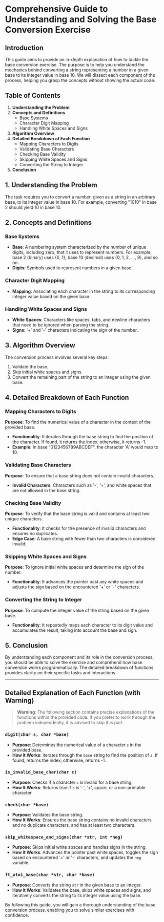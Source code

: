 # Comprehensive Guide to Understanding and Solving the Base Conversion Exercise

## Introduction
This guide aims to provide an in-depth explanation of how to tackle the base conversion exercise. The purpose is to help you understand the mechanics behind converting a string representing a number in a given base to its integer value in base 10. We will dissect each component of the process, helping you grasp the concepts without showing the actual code.

## Table of Contents
1. **Understanding the Problem**
2. **Concepts and Definitions**
   - Base Systems
   - Character Digit Mapping
   - Handling White Spaces and Signs
3. **Algorithm Overview**
4. **Detailed Breakdown of Each Function**
   - Mapping Characters to Digits
   - Validating Base Characters
   - Checking Base Validity
   - Skipping White Spaces and Signs
   - Converting the String to Integer
5. **Conclusion**

## 1. Understanding the Problem
The task requires you to convert a number, given as a string in an arbitrary base, to its integer value in base 10. For example, converting "1010" in base 2 should yield 10 in base 10.

## 2. Concepts and Definitions

### Base Systems
- **Base**: A numbering system characterized by the number of unique digits, including zero, that it uses to represent numbers. For example, base 2 (binary) uses {0, 1}, base 10 (decimal) uses {0, 1, 2, ..., 9}, and so on.
- **Digits**: Symbols used to represent numbers in a given base.

### Character Digit Mapping
- **Mapping**: Associating each character in the string to its corresponding integer value based on the given base.

### Handling White Spaces and Signs
- **White Spaces**: Characters like spaces, tabs, and newline characters that need to be ignored when parsing the string.
- **Signs**: '+' and '-' characters indicating the sign of the number.

## 3. Algorithm Overview
The conversion process involves several key steps:
1. Validate the base.
2. Skip initial white spaces and signs.
3. Convert the remaining part of the string to an integer using the given base.

## 4. Detailed Breakdown of Each Function

### Mapping Characters to Digits
**Purpose**: To find the numerical value of a character in the context of the provided base.
- **Functionality**: It iterates through the base string to find the position of the character. If found, it returns the index; otherwise, it returns -1.
- **Example**: In base "0123456789ABCDEF", the character 'A' would map to 10.

### Validating Base Characters
**Purpose**: To ensure that a base string does not contain invalid characters.
- **Invalid Characters**: Characters such as '-', '+', and white spaces that are not allowed in the base string.

### Checking Base Validity
**Purpose**: To verify that the base string is valid and contains at least two unique characters.
- **Functionality**: It checks for the presence of invalid characters and ensures no duplicates.
- **Edge Case**: A base string with fewer than two characters is considered invalid.

### Skipping White Spaces and Signs
**Purpose**: To ignore initial white spaces and determine the sign of the number.
- **Functionality**: It advances the pointer past any white spaces and adjusts the sign based on the encountered '+' or '-' characters.

### Converting the String to Integer
**Purpose**: To compute the integer value of the string based on the given base.
- **Functionality**: It repeatedly maps each character to its digit value and accumulates the result, taking into account the base and sign.

## 5. Conclusion
By understanding each component and its role in the conversion process, you should be able to solve the exercise and comprehend how base conversion works programmatically. The detailed breakdown of functions provides clarity on their specific tasks and interactions.

---

## Detailed Explanation of Each Function (with Warning)

> **Warning**: The following section contains precise explanations of the functions within the provided code. If you prefer to work through the problem independently, it is advised to skip this part.

### `digit(char s, char *base)`
- **Purpose**: Determines the numerical value of a character `s` in the provided base.
- **How It Works**: Iterates through the `base` string to find the position of `s`. If found, returns the index; otherwise, returns -1.

### `is_invalid_base_char(char c)`
- **Purpose**: Checks if a character `c` is invalid for a base string.
- **How It Works**: Returns true if `c` is '-', '+', space, or a non-printable character.

### `check(char *base)`
- **Purpose**: Validates the base string.
- **How It Works**: Ensures the base string contains no invalid characters and no duplicate characters, and has at least two characters.

### `skip_whitespace_and_signs(char *str, int *neg)`
- **Purpose**: Skips initial white spaces and handles signs in the string.
- **How It Works**: Advances the pointer past white spaces, toggles the sign based on encountered '+' or '-' characters, and updates the `neg` variable.

### `ft_atoi_base(char *str, char *base)`
- **Purpose**: Converts the string `str` in the given base to an integer.
- **How It Works**: Validates the base, skips white spaces and signs, and iteratively converts the string to its integer value using the base.

By following this guide, you will gain a thorough understanding of the base conversion process, enabling you to solve similar exercises with confidence.

